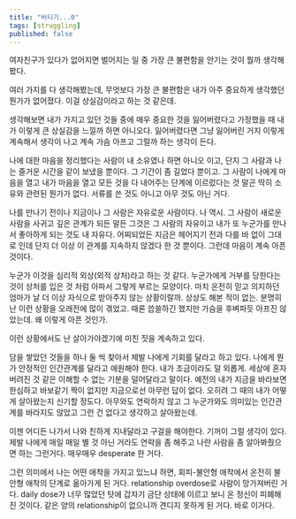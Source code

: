 ```yaml
---
title: "버티기...0"
tags: [struggling]
published: false
---
```


여자친구가 있다가 없어지면 벌어지는 일 중 가장 큰 불편함을 안기는 것이 뭘까 생각해봤다.

여러 가지를 다 생각해봤는데, 무엇보다 가장 큰 불편함은 내가 아주 중요하게 생각했던 뭔가가 없어졌다. 이걸 상실감이라고 하는 것 같은데.

생각해보면 내가 가지고 있던 것들 중에 매우 중요한 것을 잃어버렸다고 가정했을 때 내가 이렇게 큰 상실감을 느낄까 하면 아니오다. 잃어버렸다면 그냥 잃어버린 거지 이렇게 계속해서 생각이 나고 계속 가슴 아프고 그럴까 하는 생각이 든다. 

나에 대한 마음을 정리했다는 사람이 내 소유였나 하면 아니오 이고, 단지 그 사람과 나는 즐거운 시간을 같이 보냈을 뿐이다. 그 기간이 좀 길었다 뿐이고. 그 사람이 나에게 마음을 열고 내가 마음을 열고 모든 것을 다 내어주는 단계에 이르렀다는 것 말곤 딱히 소유와 관련된 뭔가가 없다. 서류를 쓴 것도 아니고 아무 것도 아닌 거다.

나를 만나기 전이나 지금이나 그 사람은 자유로운 사람이다. 나 역시. 그 사람이 새로운 사람을 사귀고 깊은 관계가 되든 말든 그것은 그 사람의 자유이고 내가 또 누군가를 만나서 좋아하게 되는 것도 내 자유다. 어찌되었든 지금은 헤어지기 전과 다를 바 없이 그대로 인데 단지 더 이상 이 관계를 지속하지 않겠다 한 것 뿐이다. 그런데 마음이 계속 아픈 것이다. 

누군가 이것을 심리적 외상(외적 상처)라고 하는 것 같다. 누군가에게 거부를 당한다는 것이 상처를 입은 것 처럼 아파서 그렇게 부르는 모양이다. 마치 온전히 믿고 의지하던 엄마가 날 더 이상 자식으로 받아주지 않는 상황이랄까. 상상도 해본 적이 없는. 분명히 난 이런 상황을 오래전에 많이 겪었고. 때론 씁쓸하긴 했지만 가슴을 후벼파듯 아프진 않았는데. 왜 이렇게 아픈 것인가.

이런 상황에서도 난 살아가야겠기에 미친 짓을 계속하고 있다. 

담을 쌓았던 것들을 하나 둘 씩 찾아서 제발 나에게 기회를 달라고 하고 있다. 나에게 뭔가 안정적인 인간관계를 달라고 애원해야 한다. 내가 조금이라도 덜 외롭게. 세상에 혼자 버려진 것 같은 이해할 수 없는 기분을 덜어달라고 말이다. 예전의 내가 지금을 바라보면 한심하고 바보같기 짝이 없지만 지금으로선 아무런 답이 없다. 오히려 그 때의 내가 어떻게 살아왔는지 신기할 정도다. 아무와도 연락하지 않고 그 누군가와도 의미있는 인간관계를 바라지도 않았고 그런 건 없다고 생각하고 살아왔는데.

이젠 어디든 나가서 나와 친하게 지내달라고 구걸을 해야한다. 기꺼이 그럴 생각이 있다. 제발 나에게 매일 매일 별 것 아닌 거라도 연락을 좀 해주고 나란 사람을 좀 알아봐줬으면 하는 그런거다. 매우매우 desperate 한 거다.

그런 의미에서 나는 어떤 애착을 가지고 있느냐 하면, 회피-불안형 애착에서 온전히 불안형 애착의 단계로 옮아가게 된 거다. relationship overdose로 사람이 망가져버린 거다. daily dose가 너무 많았던 탓에 갑자기 금단 상태에 이르고 보니 온 정신이 피폐해진 것이다. 같은 양의 relationship이 없으니까 견디지 못하게 된 거다. 바로 이거다. 

